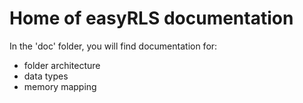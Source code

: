 # Home of easyRLS documentation

In the 'doc' folder, you will find documentation for:

- folder architecture
- data types
- memory mapping